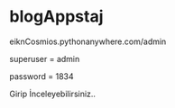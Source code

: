 # blogAppstaj
eiknCosmios.pythonanywhere.com/admin


superuser = admin


password = 1834 



Girip İnceleyebilirsiniz..
